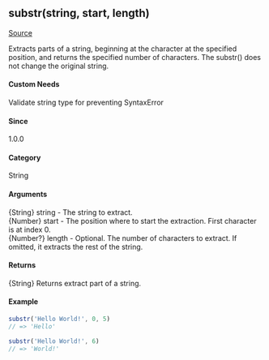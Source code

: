 ## substr(string, start, length)
[Source](../substr.js)

Extracts parts of a string, beginning at the character at the specified position, and returns the specified number of characters.
The substr() does not change the original string.

#### Custom Needs
Validate string type for preventing SyntaxError

#### Since
1.0.0

#### Category 
String

#### Arguments
{String} string   -  The string to extract.<br>
{Number} start    -  The position where to start the extraction. First character is at index 0.<br>
{Number?} length  -  Optional. The number of characters to extract. If omitted, it extracts the rest of the string.
 
#### Returns
{String} Returns extract part of a string.

#### Example
```javascript
substr('Hello World!', 0, 5)
// => 'Hello'
```

```javascript
substr('Hello World!', 6)
// => 'World!'
```
